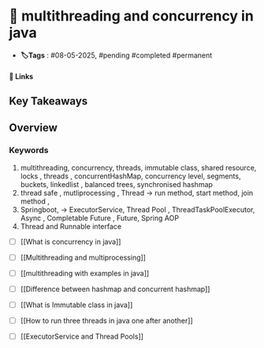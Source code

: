# 📑 multithreading and concurrency in java

- **🏷️Tags** : #08-05-2025,  #pending #completed #permanent

#### 🔗 Links


## Key Takeaways

## Overview

### Keywords 
1. multithreading, concurrency, threads, immutable class, shared resource, locks , threads , concurrentHashMap, concurrency level, segments, buckets, linkedlist , balanced trees, synchronised hashmap
2. thread safe , mutliprocessing , Thread -> run method, start method, join method ,  
3. Springboot, -> ExecutorService, Thread Pool , ThreadTaskPoolExecutor, Async , Completable Future , Future, Spring AOP 
4. Thread and Runnable interface 




- [ ] [[What is concurrency in java]]
- [ ] [[Multithreading and multiprocessing]]
- [ ] [[multithreading with examples in java]]
- [ ] [[Difference between hashmap and concurrent hashmap]]
- [ ] [[What is Immutable class in java]] 
- [ ] [[How to run three threads in java one after another]]
- [ ] [[ExecutorService and Thread Pools]]






